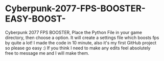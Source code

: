 # Cyberpunk-2077-FPS-BOOSTER-EASY-BOOST-
Cyberpunk 2077 FPS BOOSTER, Place the Python File in your game directory, then choose a option. It will create a settings file which boosts fps by quite a lot! I made the code in 10 minute, also it's my first GitHub project so please go easy :) If you think I need to make any edits feel absolutely free to message me and I will make them. 
